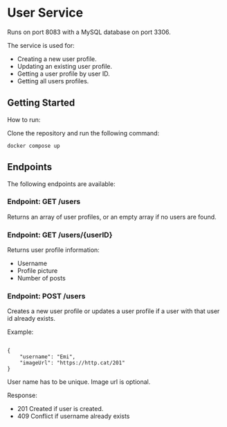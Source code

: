 # User Service

Runs on port 8083 with a MySQL database on port 3306.

The service is used for:
- Creating a new user profile.
- Updating an existing user profile.
- Getting a user profile by user ID.
- Getting all users profiles.

## Getting Started
How to run:

Clone the repository and run the following command: 
```
docker compose up
```

## Endpoints
The following endpoints are available:

### Endpoint: GET /users

Returns an array of user profiles, or an empty array if no users are found.

### Endpoint: GET /users/{userID}

Returns user profile information:
- Username
- Profile picture
- Number of posts

### Endpoint: POST /users

Creates a new user profile or updates a user profile if a user with that user id already exists.

Example:
````

{
    "username": "Emi",
    "imageUrl": "https://http.cat/201"
}
````
User name has to be unique. Image url is optional.

Response:
- 201 Created if user is created.
- 409 Conflict if username already exists


